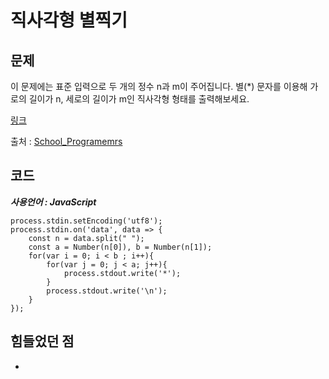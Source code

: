 # 직사각형 별찍기

## 문제

이 문제에는 표준 입력으로 두 개의 정수 n과 m이 주어집니다.
별(\*) 문자를 이용해 가로의 길이가 n, 세로의 길이가 m인 직사각형 형태를 출력해보세요.

[링크](https://school.programmers.co.kr/learn/courses/30/lessons/12969)

출처 : [School_Programemrs](https://school.programmers.co.kr/)

## 코드

**_사용언어 : JavaScript_**

```
process.stdin.setEncoding('utf8');
process.stdin.on('data', data => {
    const n = data.split(" ");
    const a = Number(n[0]), b = Number(n[1]);
    for(var i = 0; i < b ; i++){
        for(var j = 0; j < a; j++){
            process.stdout.write('*');
        }
        process.stdout.write('\n');
    }
});
```

## 힘들었던 점

-
